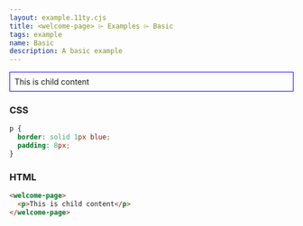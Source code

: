 ```yaml
---
layout: example.11ty.cjs
title: <welcome-page> ⌲ Examples ⌲ Basic
tags: example
name: Basic
description: A basic example
---
```


<style>
  welcome-page p {
    border: solid 1px blue;
    padding: 8px;
  }
</style>
<welcome-page>
  <p>This is child content</p>
</welcome-page>

<h3>CSS</h3>

```css
p {
  border: solid 1px blue;
  padding: 8px;
}
```

<h3>HTML</h3>

```html
<welcome-page>
  <p>This is child content</p>
</welcome-page>
```
